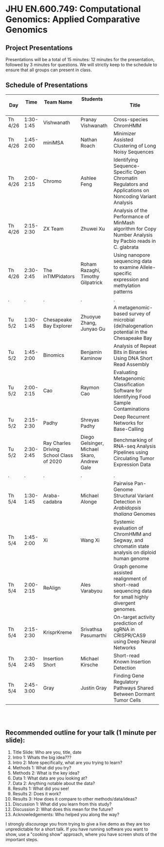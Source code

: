 # JHU EN.600.749: Computational Genomics: Applied Comparative Genomics
## Project Presentations

Presentations will be a total of 15 minutes: 12 minutes for the presentation, followed by 3 minutes for questions. We will strictly keep to the schedule to ensure that all groups can present in class. 

## Schedule of Presentations

Day     | Time      | Team Name                                | Students                                    | Title 
--------|-----------|------------------------------------------|---------------------------------------------|---------------------------------------------------------------------
Th 4/26 | 1:30-1:45 | Vishwanath                               | Pranay Vishwanath                           | Cross-species ChromHMM
Th 4/26 | 1:45-2:00 | miniMSA                                  | Nathan Roach                                | Minimizer Assisted Clustering of Long Noisy Sequences
Th 4/26 | 2:00-2:15 | Chromo                                   | Ashlee Feng                                 | Identifying Sequence-Specific Open Chromatin Regulators and Applications on Noncoding Variant Analysis
Th 4/26 | 2:15-2:30 | ZX Team                                  | Zhuwei Xu                                   | Analysis of the Performance of MinMash algorithm for Copy Number Analysis by Pacbio reads in C. glabrata
Th 4/26 | 2:30-2:45 | The inTIMPidators                        | Roham Razaghi, Timothy Gilpatrick           | Using nanopore sequencing data to examine Allele-specific expression and methylation patterns 
   .    |     .     |            .                             |                       .                     |                              .
Tu 5/2  | 1:30-1:45 | Chesapeake Bay Explorer                  | Zhuoyue Zhang, Junyao Gu                    | A metagenomic-based survey of microbial (de)halogenation potential in the Chesapeake Bay
Tu 5/2  | 1:45-2:00 | Binomics                                 | Benjamin Kaminow                            | Analysis of Repeat Bits in Binaries Using DNA Short Read Assembly 
Tu 5/2  | 2:00-2:15 | Cao                                      | Raymon Cao                                  | Evaluating Metagenomic Classification Software for Identifying Food Sample Contaminations
Tu 5/2  | 2:15-2:30 | Padhy                                    | Shreyas Padhy                               | Deep Recurrent Networks for Base-Calling 
Tu 5/2  | 2:30-2:45 | Ray Charles Driving School Class of 2020 | Diego Gelsinger, Michael Skaro, Andrew Gale |Benchmarking of RNA-seq Analysis Pipelines using Circulating Tumor Expression Data
   .    |     .     |            .                             |                       .                     |                              .
Th 5/4  | 1:30-1:45 | Araba-cadabra                            | Michael Alonge                              | Pairwise Pan-Genome Structural Variant Detection in _Arabidopsis thaliana_ Genomes 
Th 5/4  | 1:45-2:00 | Xi                                       | Wang Xi                                     | Systemic evaluation of ChromHMM and Segway, and chromatin state analysis on diploid human genome
Th 5/4  | 2:00-2:15 | ReAlign                                  | Ales Varabyou                               | Graph genome assisted realignment of short-read sequencing data for small highly divergent genomes. 
Th 5/4  | 2:15-2:30 | KrisprKreme                              | Srivathsa Pasumarthi                        | On-target activity prediction of sgRNA in CRISPR/CAS9 using Deep Neural Networks
Th 5/4  | 2:30-2:45 | Insertion Short                          | Michael Kirsche                             | Short-read Known Insertion Detection 
Th 5/4  | 2:45-3:00 | Gray                                     | Justin Gray                                 | Finding Gene Regulatory Pathways Shared Between Dormant Tumor Cells 
    
<br>
<br>

## Recommended outline for your talk (1 minute per slide):

1. Title Slide: Who are you, title, date
2. Intro 1: Whats the big idea???
3. Intro 2: More specifically, what are you trying to learn?
4. Methods 1: What did you try?
5. Methods 2: What is the key idea?
6. Data 1: What data are you looking at?
7. Data 2: Anything notable about the data?
8. Results 1: What did you see!
9. Results 2: Does it work?
10. Results 3: How does it compare to other methods/data/ideas?
11. Discussion 1: What did you learn from this study?
12. Discussion 2: What does this mean for the future?
13. Acknowledgements: Who helped you along the way?

I strongly *discourage* you from trying to give a live demo as they are too unpredictable for a short talk. If you have running software you want to show, use a "cooking show" approach, where you have screen shots of the important steps.    
